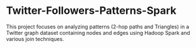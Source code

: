 # Twitter-Followers-Patterns-Spark
This project focuses on analyzing patterns (2-hop paths and Triangles) in a Twitter graph dataset containing nodes and edges using Hadoop Spark and various join techniques. 
